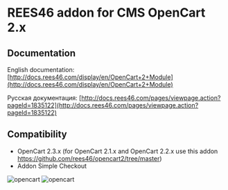 # REES46 addon for CMS OpenCart 2.x

## Documentation

English documentation: [http://docs.rees46.com/display/en/OpenCart+2+Module](http://docs.rees46.com/display/en/OpenCart+2+Module)

Русская документация: [http://docs.rees46.com/pages/viewpage.action?pageId=1835122](http://docs.rees46.com/pages/viewpage.action?pageId=1835122)

## Compatibility

* OpenCart 2.3.x (for OpenCart 2.1.x and OpenCart 2.2.x use this addon https://github.com/rees46/opencart2/tree/master)
* Addon Simple Checkout

![opencart](https://api.rees46.com/marker/opencart)
![opencart](https://googleads.g.doubleclick.net/pagead/viewthroughconversion/871826946/?value=0&guid=ON&script=0)

